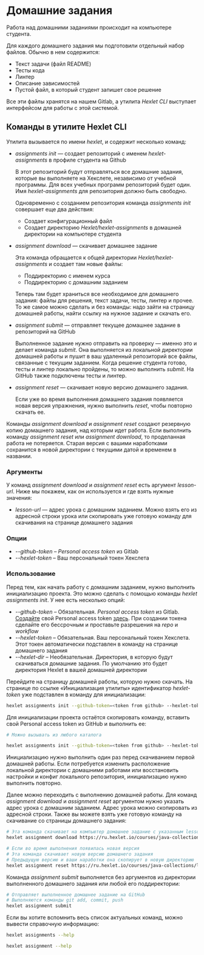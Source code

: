 # Домашние задания

Работа над домашними заданиями происходит на компьютере студента. 

Для каждого домашнего задания мы подготовили отдельный набор файлов. Обычно в нем содержится:

* Текст задачи (файл README) 
* Тесты кода
* Линтер
* Описание зависимостей 
* Пустой файл, в который студент запишет свое решение

Все эти файлы хранятся на нашем Gitlab, а утилита *Hexlet CLI* выступает интерфейсом для работы с этой системой.

## Команды в утилите Hexlet CLI

Утилита вызывается по имени *hexlet*, и содержит несколько команд:

* *assignments init* — создает репозиторий с именем *hexlet-assignments* в профиле студента на Github
    
    В этот репозиторий будут отправляться все домашние задания, которые вы выполняете на Хекслете, независимо от учебной программы. Для всех учебных программ репозиторий будет один. Имя *hexlet-assignments* для репозитория должно быть свободно.

    Одновременно с созданием репозитория команда *assignments init* совершает еще два действия: 
    
    * Создает конфигурационный файл
    * Создает директорию *Hexlet/hexlet-assignments* в домашней директории на компьютере студента

* *assignment download* — скачивает домашнее задание
    
    Эта команда обращается к общей директории *Hexlet/hexlet-assignments* и создает там новые файлы:
    
     * Поддиректорию с именем курса
     * Поддиректорию с домашним заданием
       
    Теперь там будет храниться все необходимое для домашнего задания: файлы для решения, текст задачи, тесты, линтер и прочее. 
    То же самое можно сделать и без команды: надо зайти на страницу домашней работы, найти ссылку на нужное задание и скачать его.
    
* *assignment submit* — отправляет текущее домашнее задание в репозиторий на GitHub

    Выполненное задание нужно отправить на проверку — именно это и делает команда *submit*.
    Она выполняется из локальной директории домашней работы и пушит в ваш удаленный репозиторий все файлы, связанные с текущим заданием. Когда решение студента готово, тесты и линтер локально пройдены, то можно выполнить *submit*. На GitHub также подключены тесты и линтер. 

* *assignment reset* — скачивает новую версию домашнего задания.

    Если уже во время выполнения домашнего задания появляется новая версия упражнения, нужно выполнить *reset*, чтобы повторно скачать ее.

Команды *assignment download* и *assignment reset* создают резервную копию домашнего задания, над которым идет работа. Если выполнить команду *assignment reset* или *assignment download*, то проделанная работа не потеряется. Старая версия с вашими наработками сохранится в новой директории с текущими датой и временем в названии.

### Аргументы

У команд *assignment download* и *assignment reset* есть аргумент *lesson-url*. Ниже мы покажем, как он используется и где взять нужные значения:

* *lesson-url* — адрес урока с домашним заданием. Можно взять его из адресной строки урока или скопировать уже готовую команду для скачивания на странице домашнего задания

### Опции

* *--github-token* – *Personal access token* из Gitlab
* *--hexlet-token* – Ваш персональный токен Хекслета

### Использование

Перед тем, как начать работу с домашним заданием, нужно выполнить инициализацию проекта. Это можно сделать с помощью команды *hexlet assignments init*. У нее есть несколько опций:

* *--github-token* – Обязательная. *Personal access token* из Gitlab. [Создайте](https://docs.github.com/en/authentication/keeping-your-account-and-data-secure/creating-a-personal-access-token) свой Personal access token [здесь](https://github.com/settings/tokens). При создании токена сделайте его бессрочным и проставьте разрешения на *repo* и *workflow*
* *--hexlet-token* – Обязательная. Ваш персональный токен Хекслета. Этот токен автоматически подставлен в команду на странице домашнего задания
* *--hexlet-dir* – Необязательная. Директория, в которую будут скачиваться домашние задания. По умолчанию это будет директория Hexlet в вашей домашней директории

Перейдите на страницу домашней работы, которую нужно скачать. На странице по ссылке «Инициализация утилиты» идентификатор *hexlet-token* уже подставлен в команду для инициализации:

```bash
hexlet assignments init --github-token=<token from github> --hexlet-token=<your hexlet token>
```

Для инициализации проекта остаётся скопировать команду, вставить свой Personal access token из GitHub и выполнить ее:

```bash
# Можно вызывать из любого каталога

hexlet assignments init --github-token=<token from github> --hexlet-token=<your hexlet token>
```

Инициализацию нужно выполнить один раз перед скачиванием первой домашней работы. Если потребуется изменить расположение локальной директории с домашними работами или восстановить настройки и конфиг локального репозитория, инициализацию нужно выполнить повторно.

Далее можно переходить с выполнению домашней работы. Для команд *assignment download* и *assignment reset* аргументом нужно указать адрес урока с домашним заданием. Адрес урока можно скопировать из адресной строки. Также вы можете взять уже готовую команду на скачивание со страницы домашнего задания:

```bash
# Эта команда скачивает на компьютер домашнее задание с указанным lesson-url
hexlet assignment download https://ru.hexlet.io/courses/java-collections/lessons/lists/assignment_unit
```

```bash
# Если во время выполнения появилась новая версия
# Эта команда скачивает новую версию домашнего задания
# Предыдущую версию и ваши наработки она скопирует в новую директорию
hexlet assignment reset https://ru.hexlet.io/courses/java-collections/lessons/lists/assignment_unit
```

Команда *assignment submit* выполняется без аргументов из директории выполненного домашнего задания или любой его поддиректории:

```bash
# Отправляет выполненное домашнее задание на GitHub
# Выполняются команды git add, commit, push
hexlet assignment submit
```

Если вы хотите вспомнить весь список актуальных команд, можно вывести справочную информацию:

```bash
hexlet assignments --help
```

```bash
hexlet assignment --help
```
